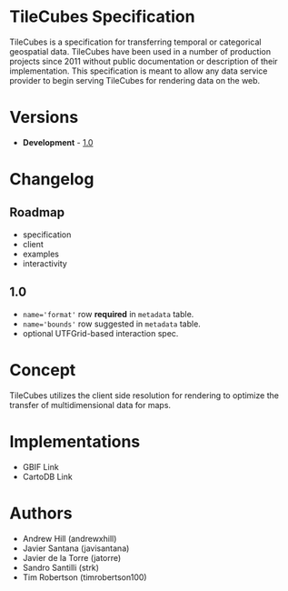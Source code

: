 # TileCubes Specification

TileCubes is a specification for transferring temporal or categorical geospatial data. TileCubes have been used in a number of production projects since 2011 without public documentation or description of their implementation. This specification is meant to allow any data service provider to begin serving TileCubes for rendering data on the web. 

# Versions

* **Development** - [1.0](https://github.com/cartodb/tilecubes/blob/master/1.0/spec.md)

# Changelog

## Roadmap

 * specification
 * client
 * examples
 * interactivity

## 1.0

* `name='format'` row **required** in `metadata` table.
* `name='bounds'` row suggested in `metadata` table.
* optional UTFGrid-based interaction spec.

# Concept

TileCubes utilizes the client side resolution for rendering to optimize the transfer of multidimensional data for maps. 

# Implementations

* GBIF Link
* CartoDB Link

# Authors

* Andrew Hill (andrewxhill)
* Javier Santana (javisantana)
* Javier de la Torre (jatorre)
* Sandro Santilli (strk)
* Tim Robertson (timrobertson100)